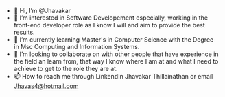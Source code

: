 - 👋 Hi, I’m @Jhavakar
- 👀 I’m interested in Software Developement especially, working in the front-end developer role as I know I will and aim to provide the best results. 
- 🌱 I’m currently learning Master's in Computer Science with the Degree in Msc Computing and Information Systems. 
- 💞️ I’m looking to collaborate on with other people that have experience in the field an learn from, that way I know where I am at and what I need to achieve to get to the role they are at. 
- 📫 How to reach me through LinkendIn Jhavakar Thillainathan or email Jhavas4@hotmail.com

<!---
Jhavakar/Jhavakar is a ✨ special ✨ repository because its `README.md` (this file) appears on your GitHub profile.
You can click the Preview link to take a look at your changes.
--->
